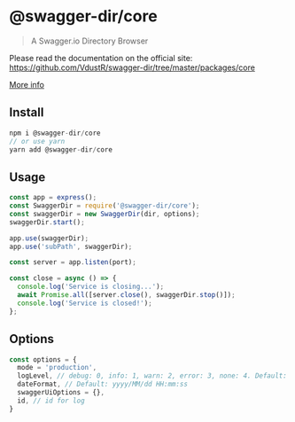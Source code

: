 # @swagger-dir/core

> A Swagger.io Directory Browser

Please read the documentation on the official site: <https://github.com/VdustR/swagger-dir/tree/master/packages/core>

[More info](../../README.md)

## Install

```js
npm i @swagger-dir/core
// or use yarn
yarn add @swagger-dir/core
```

## Usage

```js
const app = express();
const SwaggerDir = require('@swagger-dir/core');
const swaggerDir = new SwaggerDir(dir, options);
swaggerDir.start();

app.use(swaggerDir);
app.use('subPath', swaggerDir);

const server = app.listen(port);

const close = async () => {
  console.log('Service is closing...');
  await Promise.all([server.close(), swaggerDir.stop()]);
  console.log('Service is closed!');
};
```

## Options

```js
const options = {
  mode = 'production',
  logLevel, // debug: 0, info: 1, warn: 2, error: 3, none: 4. Default: info
  dateFormat, // Default: yyyy/MM/dd HH:mm:ss
  swaggerUiOptions = {},
  id, // id for log
}
```
